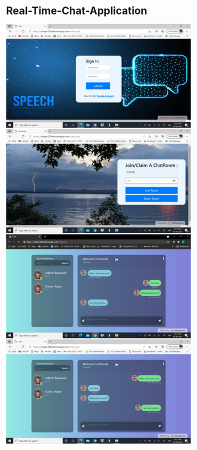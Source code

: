 # Real-Time-Chat-Application
<img src="img/sign.jpg" width="600" title="hover text">
<img src="img/join.jpg" width="600" title="hover text">
  <img src="img/1.jpg" width="600" title="hover text">
  <img src="img/2.jpg" width="600" alt="accessibility text">

